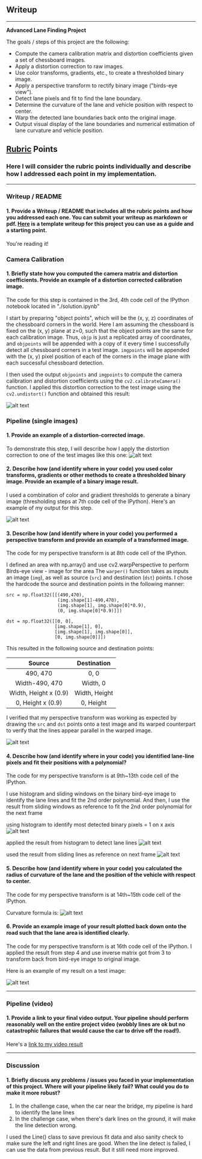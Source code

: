 ## Writeup

---

**Advanced Lane Finding Project**

The goals / steps of this project are the following:

* Compute the camera calibration matrix and distortion coefficients given a set of chessboard images.
* Apply a distortion correction to raw images.
* Use color transforms, gradients, etc., to create a thresholded binary image.
* Apply a perspective transform to rectify binary image ("birds-eye view").
* Detect lane pixels and fit to find the lane boundary.
* Determine the curvature of the lane and vehicle position with respect to center.
* Warp the detected lane boundaries back onto the original image.
* Output visual display of the lane boundaries and numerical estimation of lane curvature and vehicle position.

[//]: # (Image References)

[image1]: ./report_img/calibration.jpg "camera calibration"
[image2]: ./report_img/undistort.jpg "undist"
[image3]: ./report_img/color_grad.jpg "color_grad"
[image4]: ./report_img/perspective.jpg "perspective"
[image5]: ./report_img/histogram.jpg "histogram"
[image6]: ./report_img/sliding_windows.jpg "sliding_windows"
[image7]: ./report_img/fit_frame.jpg "fit_frame"
[image8]: ./report_img/curve_eq.jpg "curve_eq"
[image9]: ./report_img/draw.jpg "draw"


## [Rubric](https://review.udacity.com/#!/rubrics/571/view) Points
### Here I will consider the rubric points individually and describe how I addressed each point in my implementation.  

---
### Writeup / README

#### 1. Provide a Writeup / README that includes all the rubric points and how you addressed each one.  You can submit your writeup as markdown or pdf.  [Here](https://github.com/udacity/CarND-Advanced-Lane-Lines/blob/master/writeup_template.md) is a template writeup for this project you can use as a guide and a starting point.  

You're reading it!
### Camera Calibration

#### 1. Briefly state how you computed the camera matrix and distortion coefficients. Provide an example of a distortion corrected calibration image.

The code for this step is contained in the 3rd, 4th code cell of the IPython notebook located in "./solution.ipynb"

I start by preparing "object points", which will be the (x, y, z) coordinates of the chessboard corners in the world. Here I am assuming the chessboard is fixed on the (x, y) plane at z=0, such that the object points are the same for each calibration image.  Thus, `objp` is just a replicated array of coordinates, and `objpoints` will be appended with a copy of it every time I successfully detect all chessboard corners in a test image.  `imgpoints` will be appended with the (x, y) pixel position of each of the corners in the image plane with each successful chessboard detection.  

I then used the output `objpoints` and `imgpoints` to compute the camera calibration and distortion coefficients using the `cv2.calibrateCamera()` function.  I applied this distortion correction to the test image using the `cv2.undistort()` function and obtained this result: 

![alt text][image1]

### Pipeline (single images)

#### 1. Provide an example of a distortion-corrected image.
To demonstrate this step, I will describe how I apply the distortion correction to one of the test images like this one:
![alt text][image2]

#### 2. Describe how (and identify where in your code) you used color transforms, gradients or other methods to create a thresholded binary image.  Provide an example of a binary image result.
I used a combination of color and gradient thresholds to generate a binary image (thresholding steps at 7th code cell of the IPython).  Here's an example of my output for this step.

![alt text][image3]

#### 3. Describe how (and identify where in your code) you performed a perspective transform and provide an example of a transformed image.

The code for my perspective transform is at 8th code cell of the IPython. 

I defined an area with np.array() and use cv2.warpPerspective to perform Birds-eye view - image for the area
The `warper()` function takes as inputs an image (`img`), as well as source (`src`) and destination (`dst`) points.  I chose the hardcode the source and destination points in the following manner:

```
src = np.float32([[(490,470), 
                   (img.shape[1]-490,470),
                   (img.shape[1], img.shape[0]*0.9), 
                   (0, img.shape[0]*0.9)]])
                   
dst = np.float32([[0, 0], 
                  [img.shape[1], 0],
                  [img.shape[1], img.shape[0]], 
                  [0, img.shape[0]]])

```
This resulted in the following source and destination points:


| Source                | Destination   | 
|:---------------------:|:-------------:| 
| 490, 470              | 0, 0          | 
| Width-490, 470        | Width, 0      |
| Width, Height x (0.9) | Width, Height |
| 0, Height x (0.9)     | 0, Height     |


I verified that my perspective transform was working as expected by drawing the `src` and `dst` points onto a test image and its warped counterpart to verify that the lines appear parallel in the warped image.

![alt text][image4]

#### 4. Describe how (and identify where in your code) you identified lane-line pixels and fit their positions with a polynomial?

The code for my perspective transform is at 9th~13th code cell of the IPython.

I use histogram and sliding windows on the binary bird-eye image to identify the lane lines and fit the 2nd order polynomial. And then, I use the result from sliding windows as reference to fit the 2nd order polynomial for the next frame

using histogram to identify most detected binary pixels = 1 on x axis
![alt text][image5]

applied the result from histogram to detect lane lines
![alt text][image6]

used the result from sliding lines as reference on next frame
![alt text][image7]

#### 5. Describe how (and identify where in your code) you calculated the radius of curvature of the lane and the position of the vehicle with respect to center.

The code for my perspective transform is at 14th~15th code cell of the IPython.

Curvature formula is:
![alt text][image8]

#### 6. Provide an example image of your result plotted back down onto the road such that the lane area is identified clearly.

The code for my perspective transform is at 16th code cell of the IPython.
I applied the result from step 4 and use inverse matrix got from 3 to transform back from bird-eye image to original image.

Here is an example of my result on a test image:

![alt text][image9]

---

### Pipeline (video)

#### 1. Provide a link to your final video output.  Your pipeline should perform reasonably well on the entire project video (wobbly lines are ok but no catastrophic failures that would cause the car to drive off the road!).

Here's a [link to my video result](./project_output.mp4)

---

### Discussion

#### 1. Briefly discuss any problems / issues you faced in your implementation of this project.  Where will your pipeline likely fail?  What could you do to make it more robust?

1. In the challenge case, when the car near the bridge, my pipeline is hard to identify the lane lines
2. In the challenge case, when there's dark lines on the ground, it will make the line detection wrong.

I used the Line() class to save previous fit data and also sanity check to make sure the left and right lines are good. When the line detect is failed, I can use the data from previous result. But it still need more improved.



